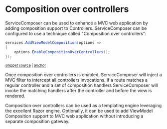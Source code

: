 # Composition over controllers

ServiceComposer can be used to enhance a MVC web application by adding composition support to Controllers. ServiceComposer can be configured to use a technique called "Composition over controllers":

<!-- snippet: enable-composition-over-controllers -->
<a id='snippet-enable-composition-over-controllers'></a>
```cs
services.AddViewModelComposition(options =>
{
    options.EnableCompositionOverControllers();
});
```
<sup><a href='/src/Snippets/CompositionOverController.cs#L10-L15' title='Snippet source file'>snippet source</a> | <a href='#snippet-enable-composition-over-controllers' title='Start of snippet'>anchor</a></sup>
<!-- endSnippet -->

Once composition over controllers is enabled, ServiceComposer will inject a MVC filter to intercept all controllers invocations. If a route matches a regular controller and a set of composition handlers ServiceComposer will invoke the matching handlers after the controller and before the view is rendered.

Composition over controllers can be used as a templating engine leveraging the excellent Razor engine. Optionally, it can be used to add ViewModel Composition support to MVC web application without introducing a separate composition gateway.
